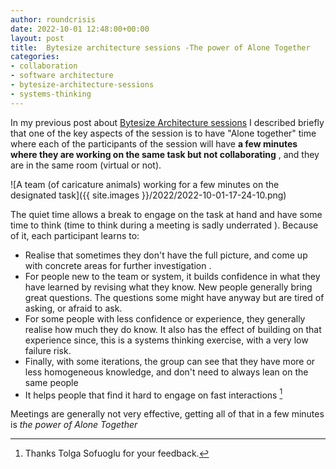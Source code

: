 ```yaml
---
author: roundcrisis
date: 2022-10-01 12:48:00+00:00
layout: post
title:  Bytesize architecture sessions -The power of Alone Together
categories:
- collaboration
- software architecture
- bytesize-architecture-sessions
- systems-thinking
---
```


In my previous post about [Bytesize Architecture sessions](https://bytesizearchitecturesessions.com/) I described briefly that one of the key aspects of the session is to have "Alone together" time where each of the participants of the session will have **a few minutes where they are working on the same task but not collaborating** , and they are in the same room (virtual or not). 


![A team (of caricature animals) working for a few minutes on the designated task]({{ site.images }}/2022/2022-10-01-17-24-10.png)

The quiet time allows a break to engage on the task at hand and have some time to think (time to think during a meeting is sadly underrated ). Because of it, each participant learns to:

* Realise that sometimes they don't have the full picture, and come up with concrete areas for further investigation .
* For people new to the team or system, it builds confidence  in what they have learned by revising what they know. New people generally bring great questions. The questions some might have anyway but are tired of asking, or afraid to ask.
* For some people with less confidence or experience, they generally realise how much they do know. It also has the effect of building on that experience since, this is a systems thinking exercise, with a very low failure risk.
* Finally, with some iterations, the group can see that they have more or less homogeneous knowledge, and don't need to always lean on the same people
* It helps people that find it hard to engage on fast interactions [^1]
 
Meetings are generally not very effective, getting all of that in a few minutes is  _the power of Alone Together_

[^1]:Thanks Tolga Sofuoglu for your feedback.
